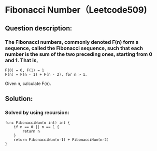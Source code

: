 # Fibonacci Number（Leetcode509)

## Question description:
### The Fibonacci numbers, commonly denoted F(n) form a sequence, called the Fibonacci sequence, such that each number is the sum of the two preceding ones, starting from 0 and 1. That is,

```
F(0) = 0, F(1) = 1
F(n) = F(n - 1) + F(n - 2), for n > 1.
```
Given n, calculate F(n).

## Solution:
### Solved by using recursion:
```
func FibonacciNum(n int) int {
	if n == 0 || n == 1 {
		return n
	}
	return FibonacciNum(n-1) + FibonacciNum(n-2)
}
```
